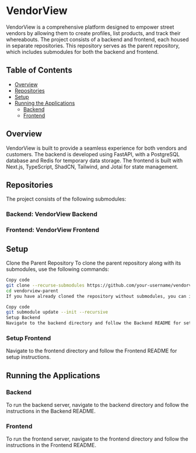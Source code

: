 # VendorView
VendorView is a comprehensive platform designed to empower street vendors by allowing them to create profiles, list products, and track their whereabouts. The project consists of a backend and frontend, each housed in separate repositories. This repository serves as the parent repository, which includes submodules for both the backend and frontend.

## Table of Contents
* [Overview](#overview)
* [Repositories](#repositories)
* [Setup](#setup)
* [Running the Applications](#running-the-applications)
  * [Backend](#backend)
  * [Frontend](#frontend)

## Overview
VendorView is built to provide a seamless experience for both vendors and customers. The backend is developed using FastAPI, with a PostgreSQL database and Redis for temporary data storage. The frontend is built with Next.js, TypeScript, ShadCN, Tailwind, and Jotai for state management.

## Repositories
The project consists of the following submodules:

### Backend: VendorView Backend
### Frontend: VendorView Frontend
## Setup
Clone the Parent Repository
To clone the parent repository along with its submodules, use the following commands:

```bash
Copy code
git clone --recurse-submodules https://github.com/your-username/vendorview-parent.git
cd vendorview-parent
If you have already cloned the repository without submodules, you can initialize and update them with:
```
```bash
Copy code
git submodule update --init --recursive
Setup Backend
Navigate to the backend directory and follow the Backend README for setup instructions.
```
### Setup Frontend
Navigate to the frontend directory and follow the Frontend README for setup instructions.

## Running the Applications
### Backend
To run the backend server, navigate to the backend directory and follow the instructions in the Backend README.

### Frontend
To run the frontend server, navigate to the frontend directory and follow the instructions in the Frontend README.